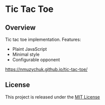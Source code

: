 # Tic Tac Toe

## Overview
Tic tac toe implementation. Features:
- Plaint JavaScript
- Minimal style
- Configurable opponent

https://nmuzychuk.github.io/tic-tac-toe/

## License
This project is released under the [MIT License](LICENSE)
